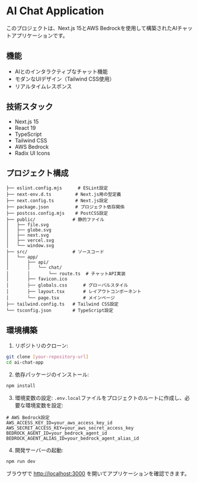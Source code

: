 # AI Chat Application

このプロジェクトは、Next.js 15とAWS Bedrockを使用して構築されたAIチャットアプリケーションです。

## 機能

- AIとのインタラクティブなチャット機能
- モダンなUIデザイン（Tailwind CSS使用）
- リアルタイムレスポンス

## 技術スタック

- Next.js 15
- React 19
- TypeScript
- Tailwind CSS
- AWS Bedrock
- Radix UI Icons

## プロジェクト構成

```
├── eslint.config.mjs      # ESLint設定
├── next-env.d.ts         # Next.js用の型定義
├── next.config.ts        # Next.js設定
├── package.json          # プロジェクト依存関係
├── postcss.config.mjs    # PostCSS設定
├── public/              # 静的ファイル
│   ├── file.svg
│   ├── globe.svg
│   ├── next.svg
│   ├── vercel.svg
│   └── window.svg
├── src/                 # ソースコード
│   └── app/
│       ├── api/
│       │   └── chat/
│       │       └── route.ts  # チャットAPI実装
│       ├── favicon.ico
│       ├── globals.css      # グローバルスタイル
│       ├── layout.tsx       # レイアウトコンポーネント
│       └── page.tsx         # メインページ
├── tailwind.config.ts   # Tailwind CSS設定
└── tsconfig.json        # TypeScript設定
```

## 環境構築

1. リポジトリのクローン:
```bash
git clone [your-repository-url]
cd ai-chat-app
```

2. 依存パッケージのインストール:
```bash
npm install
```

3. 環境変数の設定:
`.env.local`ファイルをプロジェクトのルートに作成し、必要な環境変数を設定:
```
# AWS Bedrock設定
AWS_ACCESS_KEY_ID=your_aws_access_key_id
AWS_SECRET_ACCESS_KEY=your_aws_secret_access_key
BEDROCK_AGENT_ID=your_bedrock_agent_id
BEDROCK_AGENT_ALIAS_ID=your_bedrock_agent_alias_id
```

4. 開発サーバーの起動:
```bash
npm run dev
```

ブラウザで [http://localhost:3000](http://localhost:3000) を開いてアプリケーションを確認できます。
